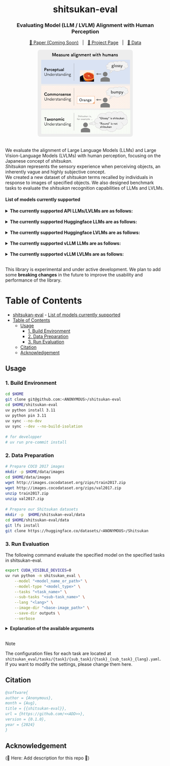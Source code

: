 <div align="center">

shitsukan-eval
===========================
<h3>Evaluating Model (LLM / LVLM) Alignment with Human Perception</h3>

[📄 Paper (Coming Soon)]() &nbsp;&nbsp;|&nbsp;&nbsp; [🚀 Project Page]() &nbsp;&nbsp;|&nbsp;&nbsp; [🤗 Data]()

<img src="images/shitsukan-eval_overview.png" alt="shitsukan-eval" width="300px">

<div align="left">

<br>

We evaluate the alignment of Large Language Models (LLMs) and Large Vision-Language Models (LVLMs) with human perception, focusing on the Japanese concept of *shitsukan*.  
*Shitsukan* represents the sensory experience when perceiving objects, an inherently vague and highly subjective concept.  
We created a new dataset of *shitsukan* terms recalled by individuals in response to images of specified objects. We also designed benchmark tasks to evaluate the *shitsukan* recognition capabilities of LLMs and LVLMs.  


####  List of models currently supported

<details>
<summary><b>The currently supported API LLMs/LVLMs are as follows:</b></summary>
<li><a href="https://platform.openai.com/docs/models/gpt-4o">GPT-4o</a></li>
<li>(🚧 Here: Add description for this repo 🚧)</li>
</details>

<br>

<details>
<summary><b>The currently supported Huggingface LLMs are as follows:</b></summary>
<li>(🚧 Here: Add description for this repo 🚧)</li>
</details>

<br>

<details>
<summary><b>The currently supported Huggingface LVLMs are as follows:</b></summary>
<li><a href="https://arxiv.org/abs/2310.03744">LLaVA-1.5</a></li>
<li><a href="https://arxiv.org/abs/2405.02246">Idefics2</a></li>
<li><a href="https://llava-vl.github.io/blog/2024-01-30-llava-next/">LLaVA-NeXT (LLaVA-1.6)</a></li>
<li><a href="https://arxiv.org/abs/2407.21783">Llama-3.2-Vision</a></li>
<li><a href="https://arxiv.org/abs/2408.03326">LLaVA-OneVision</a></li>
<li><a href="https://www.arxiv.org/abs/2408.12637">Idefics3</a></li>
<li><a href="https://arxiv.org/abs/2409.12191">Qwen2-VL</a></li>
<li><a href="https://www.arxiv.org/abs/2409.17146">Molmo</a></li>
<li>(🚧 Here: Add description for this repo 🚧)</li>
</details>

<br>

<details>
<summary><b>The currently supported vLLM LLMs are as follows:</b></summary>
<li>(🚧 Here: Add description for this repo 🚧)</li>
</details>

<br>

<details>
<summary><b>The currently supported vLLM LVLMs are as follows:</b></summary>
<li><a href="https://arxiv.org/abs/2409.12191">Qwen2-VL</a></li>
<li>(🚧 Here: Add description for this repo 🚧)</li>
</details>

<br>

This library is experimental and under active development.
We plan to add some **breaking changes** in the future to improve the usability and performance of the library.

# Table of Contents

- [shitsukan-eval](#shitsukan-eval)
      - [List of models currently supported](#list-of-models-currently-supported)
- [Table of Contents](#table-of-contents)
  - [Usage](#usage)
    - [1. Build Environment](#1-build-environment)
    - [2. Data Preparation](#2-data-preparation)
    - [3. Run Evaluation](#3-run-evaluation)
  - [Citation](#citation)
  - [Acknowledgement](#acknowledgement)

## Usage

### 1. Build Environment

```bash
cd $HOME
git clone git@github.com:<ANONYMOUS>/shitsukan-eval
cd $HOME/shitsukan-eval
uv python install 3.11
uv python pin 3.11
uv sync --no-dev
uv sync --dev --no-build-isolation

# for developper
# uv run pre-commit install
```

### 2. Data Preparation

```bash
# Prepare COCO 2017 images
mkdir -p $HOME/data/images
cd $HOME/data/images
wget http://images.cocodataset.org/zips/train2017.zip
wget http://images.cocodataset.org/zips/val2017.zip
unzip train2017.zip
unzip val2017.zip

# Prepare our Shitsukan datasets
mkdir -p  $HOME/shitsukan-eval/data
cd $HOME/shitsukan-eval/data
git lfs install
git clone https://huggingface.co/datasets/<ANONYMOUS>/Shitsukan
```

### 3. Run Evaluation

The following command evaluate the specified model on the specified tasks in shitsukan-eval.

```bash
export CUDA_VISIBLE_DEVICES=0
uv run python -m shitsukan_eval \
    --model "<model_name_or_path>" \
    --model-type "<model_type>" \
    --tasks "<task_name>" \
    --sub-tasks "<sub-task_name>" \
    --lang "<lang>" \
    --image-dir "<base-image_path>" \
    --save-dir outputs \
    --verbose
```

<details>
<summary><b>Explanation of the available arguments</b></summary>

- `--model` (`str`): The name or path of the model to evaluate. (e.g., `"Qwen/Qwen2-VL-7B-Instruct"`)
- `--model-type` (`str`): The model type of the specified model.
  - Model type that can be specified: `"api"`, `"hf"`, `"vllm"`
- `--tasks` (`str`): The task name to evaluate.
  - Tasks that can be specified: `"perception"`, `"commonsense"`, `"taxonomic"`
- `--sub-tasks` (`List[str]`): List of sub-tasks within the tasks.
  - In case of `--tasks "perception" --language "ja"`, Sub-tasks that can be specified: `"generation"`, `"selection"`
  - In case of `--tasks "perception" --language "en"`, Sub-tasks that can be specified: `"selection"`
  - In case of `--tasks "commonsense" --language "ja"`, Sub-tasks that can be specified: `"generation"`, `"classification"`
  - In case of `--tasks "commonsense" --language "en"`, Sub-tasks that can't be specified
  - In case of `--tasks "taxonomic" --language "ja"`, Sub-tasks that can be specified: `"a_b_classification"`, `"yes_no_classification"`, `"multiple_choice_classification"`
- `--lang` (`str`): Language to use for the evaluation (default: `"ja"`).
  - Language that can be specified: `"ja"`, `"en"`
- `--image-dir` (`Optional[str]`): Directory where input images are stored (optional).
  - If you specify `--image-dir="data"`, the evaluation script will reference the COCO 2017 images located at `data/images/coco2017/train2017/*.png` and `data/images/coco2017/val2017/*.png` during execution. If you have not prepared the COCO 2017 images, please download them in advance from [here](https://cocodataset.org/#download).
- `--save-dir` (`str`): Directory where evaluation results will be saved.
- `-v`, `--verbose` (`bool`): If set, print detailed information during processing.

</details>

<br>

> [!NOTE]  
> The configuration files for each task are located at `shitsukan_eval/tasks/{task}/{sub_task}/{task}_{sub_task}_{lang}.yaml`.  
> If you want to modify the settings, please change them here.

## Citation

```bibtex
@software{
author = {Anonymous},
month = {Aug},
title = {{shitsukan-eval}},
url = {https://github.com/<<ADD>>},
version = {0.1.0},
year = {2024}
}
```

## Acknowledgement

(🚧 Here: Add description for this repo 🚧)
